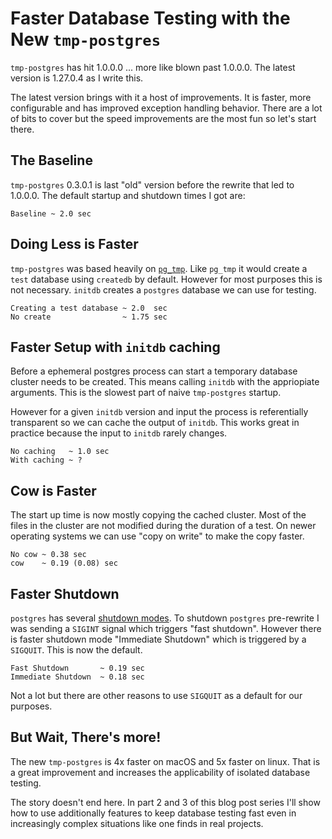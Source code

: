 # Faster Database Testing with the New `tmp-postgres`

`tmp-postgres` has hit 1.0.0.0 ... more like blown past 1.0.0.0. The latest version is 1.27.0.4 as I write this.

The latest version brings with it a host of improvements. It is faster, more configurable and has improved exception handling behavior. There are a lot of bits to cover but the speed improvements are the most fun so let's start there.

## The Baseline

`tmp-postgres` 0.3.0.1 is last "old" version before the rewrite that led to 1.0.0.0. The default startup and shutdown times I got are:

```
Baseline ~ 2.0 sec
```

## Doing Less is Faster

`tmp-postgres` was based heavily on [`pg_tmp`](http://eradman.com/ephemeralpg/). Like `pg_tmp` it would create a `test` database using `createdb` by default. However for most purposes this is not necessary. `initdb` creates a `postgres` database we can use for testing.

```
Creating a test database ~ 2.0  sec
No create                ~ 1.75 sec
```

## Faster Setup with `initdb` caching

Before a ephemeral postgres process can start a temporary database cluster needs to be created. This means calling `initdb` with the appriopiate arguments. This is the slowest part of naive `tmp-postgres` startup.

However for a given `initdb` version and input the process is referentially transparent so we can cache the output of `initdb`. This works great in practice because the input to `initdb` rarely changes.

```
No caching   ~ 1.0 sec
With caching ~ ?
```

## Cow is Faster

The start up time is now mostly copying the cached cluster. Most of the files in the cluster are not modified during the duration of a test. On newer operating systems we can use "copy on write" to make the copy faster.

```
No cow ~ 0.38 sec
cow    ~ 0.19 (0.08) sec
```

## Faster Shutdown

`postgres` has several [shutdown modes](https://www.postgresql.org/docs/current/server-shutdown.html). To shutdown `postgres` pre-rewrite I was sending a `SIGINT` signal which triggers "fast shutdown". However there is faster shutdown mode "Immediate Shutdown" which is triggered by a `SIGQUIT`. This is now the default.

```
Fast Shutdown       ~ 0.19 sec
Immediate Shutdown  ~ 0.18 sec
```

Not a lot but there are other reasons to use `SIGQUIT` as a default for our purposes.

## But Wait, There's more!

The new `tmp-postgres` is 4x faster on macOS and 5x faster on linux. That is a great improvement and increases the applicability of isolated database testing.

The story doesn't end here. In part 2 and 3 of this blog post series I'll show how to use additionally features to keep database testing fast even in increasingly complex situations like one finds in real projects.
